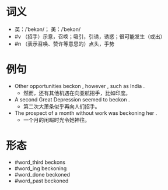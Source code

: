 # 词义
- 英：/ˈbekən/； 美：/ˈbekən/
- #v （招手）示意，召唤；吸引，引诱，诱惑；很可能发生（或出）
- #n （表示召唤、赞许等意思的）点头，手势
# 例句
- Other opportunities beckon , however , such as India .
	- 然而，还有其他机遇在向亚航招手，比如印度。
- A second Great Depression seemed to beckon .
	- 第二次大萧条似乎再向人们招手。
- The prospect of a month without work was beckoning her .
	- 一个月的闲暇时光令她神往。
# 形态
- #word_third beckons
- #word_ing beckoning
- #word_done beckoned
- #word_past beckoned
